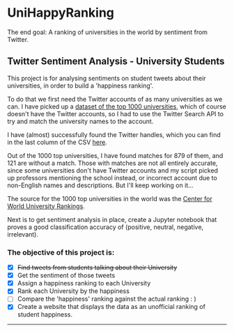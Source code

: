 # UniHappyRanking

The end goal: A ranking of universities in the world by sentiment from Twitter. 

## Twitter Sentiment Analysis - University Students
This project is for analysing sentiments on student tweets about their universities, in order to build a 'happiness ranking'. 

To do that we first need the Twitter accounts of as many universities as we can. I have picked up a [dataset of the top 1000 universities](https://www.kaggle.com/mylesoneill/world-university-rankings), which of course doesn't have the Twitter accounts, so I had to use the Twitter Search API to try and match the university names to the account.

I have (almost) successfully found the Twitter handles, which you can find in the last column of the CSV [here](./world_rankings_with_twitter.csv). 

Out of the 1000 top universities, I have found matches for 879 of them, and 121 are without a match. Those with matches are not all entirely accurate, since some universities don't have Twitter accounts and my script picked up professors mentioning the school instead, or incorrect account due to non-English names and descriptions. But I'll keep working on it...

The source for the 1000 top universities in the world was the [Center for World University Rankings](http://cwur.org/).

Next is to get sentiment analysis in place, create a Jupyter notebook that proves a good classification accuracy of (positive, neutral, negative, irrelevant).

### The objective of this project is:
- [x] ~~Find tweets from students talking about their University~~
- [x] Get the sentiment of those tweets
- [x] Assign a happiness ranking to each University
- [x] Rank each University by the happiness
- [ ] Compare the 'happiness' ranking against the actual ranking : ) 
- [x] Create a website that displays the data as an unofficial ranking of student happiness.
----

